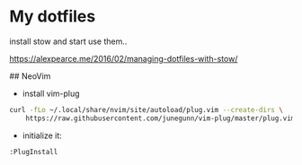 # My dotfiles

install stow and start use them..

https://alexpearce.me/2016/02/managing-dotfiles-with-stow/


## NeoVim

- install vim-plug

```sh
curl -fLo ~/.local/share/nvim/site/autoload/plug.vim --create-dirs \
    https://raw.githubusercontent.com/junegunn/vim-plug/master/plug.vim
```

- initialize it:

```
:PlugInstall
```
